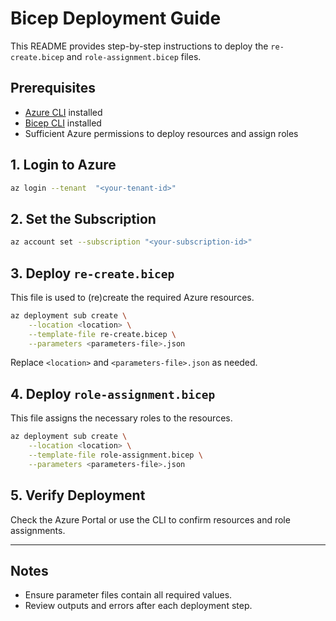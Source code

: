 # Bicep Deployment Guide

This README provides step-by-step instructions to deploy the `re-create.bicep` and `role-assignment.bicep` files.

## Prerequisites

- [Azure CLI](https://docs.microsoft.com/en-us/cli/azure/install-azure-cli) installed
- [Bicep CLI](https://docs.microsoft.com/en-us/azure/azure-resource-manager/bicep/install) installed
- Sufficient Azure permissions to deploy resources and assign roles

## 1. Login to Azure

```sh
az login --tenant  "<your-tenant-id>"
```

## 2. Set the Subscription

```sh
az account set --subscription "<your-subscription-id>"
```

## 3. Deploy `re-create.bicep`

This file is used to (re)create the required Azure resources.

```sh
az deployment sub create \
    --location <location> \
    --template-file re-create.bicep \
    --parameters <parameters-file>.json
```

Replace `<location>` and `<parameters-file>.json` as needed.

## 4. Deploy `role-assignment.bicep`

This file assigns the necessary roles to the resources.

```sh
az deployment sub create \
    --location <location> \
    --template-file role-assignment.bicep \
    --parameters <parameters-file>.json
```

## 5. Verify Deployment

Check the Azure Portal or use the CLI to confirm resources and role assignments.

---

## Notes

- Ensure parameter files contain all required values.
- Review outputs and errors after each deployment step.
